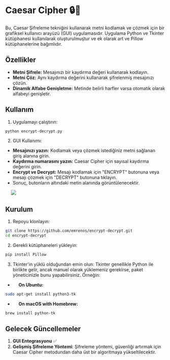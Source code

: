 # Caesar Cipher :lock::key:

Bu, Caesar Şifreleme tekniğini kullanarak metni kodlamak ve çözmek için bir grafiksel kullanıcı arayüzü (GUI) uygulamasıdır. Uygulama Python ve Tkinter kütüphanesi kullanılarak oluşturulmuştur ve ek olarak art ve Pillow kütüphanelerine bağımlıdır.

## Özellikler
- **Metni Şifrele:** Mesajınızı bir kaydırma değeri kullanarak kodlayın.
- **Metni Çöz:** Aynı kaydırma değerini kullanarak şifrelenmiş mesajınızı çözün.
- **Dinamik Alfabe Genişletme:** Metinde belirli harfler varsa otomatik olarak alfabeyi genişletir.

## Kullanım
1.   Uygulamayı çalıştırın:
```sh
python encrypt-decrypt.py
```
2. GUI Kullanımı:
- **Mesajınızı yazın:** Kodlamak veya çözmek istediğiniz metni sağlanan giriş alanına girin.
- **Kaydırma numarasını yazın:** Caesar Cipher için sayısal kaydırma değerini girin.
- **Encrypt ve Decrypt:** Mesajı kodlamak için "ENCRYPT" butonuna veya mesajı çözmek için "DECRYPT" butonuna tıklayın.
- Sonuç, butonların altındaki metin alanında görüntülenecektir.

&emsp; ![](https://github.com/emrenos/encrypt-decrypt/blob/main/crpyt-gif.gif)

## Kurulum
1. Repoyu klonlayın: 
```sh
git clone https://github.com/emrenos/encrypt-decrypt.git
cd encrypt-decrypt
```
2. Gerekli kütüphaneleri yükleyin:
```sh 
pip install Pillow
```
3. Tkinter'in yüklü olduğundan emin olun:
Tkinter genellikle Python ile birlikte gelir, ancak manuel olarak yüklemeniz gerekirse, paket yöneticinizle bunu yapabilirsiniz. Örneğin:
- &emsp; **On Ubuntu:**
```sh
sudo apt-get install python3-tk
```
- &emsp;  **On macOS with Homebrew:**
```sh
brew install python-tk
```

## Gelecek Güncellemeler
1. **GUI Entegrasyonu** :white_check_mark:
2. **Gelişmiş Şifreleme Yöntemi**: Şifreleme yöntemi, güvenliği artırmak için Caesar Cipher metodundan daha üst bir algoritmaya yükseltilecektir.

##

